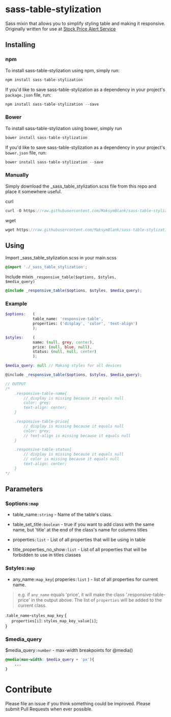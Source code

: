 # sass-table-stylization

Sass mixin that allows you to simplify styling table and making it responsive. Originally written for use at <a href="https://mystockreminder.com">Stock Price Alert Service</a>

## Installing
### npm
To install sass-table-stylization using npm, simply run:

```js
npm install sass-table-stylization
```

If you'd like to save sass-table-stylization as a dependency in your project's <code>package.json</code> file, run:

```js
npm install sass-table-stylization --save
```

### Bower
To install sass-table-stylization using bower, simply run 
```js
bower install sass-table-stylization
```
If you'd like to save sass-table-stylization as a dependency in your project's <code>bower.json</code> file, run:
```js
bower install sass-table-stylization --save
```

### Manually

Simply download the _sass_table_stylization.scss file from this repo and place it somewhere useful.

curl

```js
curl -O https://raw.githubusercontent.com/MaksymBlank/sass-table-stylization/master/_sass_table_stylization.scss
```

wget
```js
wget https://raw.githubusercontent.com/MaksymBlank/sass-table-stylization/master/_sass_table_stylization.scss
```

## Using

Import _sass_table_stylization.scss in your main.scss
```scss
@import './_sass_table_stylization';
```

Include mixin <code>_responsive_table($options, $styles, $media_query)</code>
```scss
@include _responsive_table($options, $styles, $media_query);
```

### Example
```scss
$options:   (
            table_name: 'responsive-table',
            properties: ('display', 'color', 'text-align')
            );

$styles:    (
            name: (null, grey, center),
            price: (null, blue, null),
            status: (null, null, center)
            );

$media_query: null // Making styles for all devices

@include _responsive_table($options, $styles, $media_query);

// OUTPUT
/*
    .responsive-table-name{
        // display is missing because it equals null
        color: grey;
        text-align: center;
    }

    .responsive-table-price{
        // display is missing because it equals null
        color: grey;
        // text-align is missing because it equals null
    }

    .responsive-table-status{
        // display is missing because it equals null
        // color is missing because it equals null
        text-align: center;
    }
*/
```

## Parameters

### $options<code>:map</code>
- table_name<code>:string</code> - Name of the table's class.

- table_set_title<code>:boolean</code> - true if you want to add class with the same name, but 'title' at the end of the class's name for columns titles

- properties<code>:list</code> - List of all properties that will be using in table

- title_properties_no_show<code>:list</code> - List of all properties that will be forbidden to use in titles classes

### $styles<code>:map</code>
- any_name<code>:map_key</code>( properies<code>:list</code> ) - list of all properties for current name.
> e.g. if <code>any_name</code> equals 'price', it will make the class '.responsive-table-price' in the output above. The list of <code>properties</code> will be added to the current class.


.<code>table_name</code>-<code>styles_map_key</code> {<br>
&nbsp;&nbsp;&nbsp;&nbsp;&nbsp;<code>properties[i]</code>: <code>styles_map_key_value[i]</code>;<br>
}

### $media_query
$media_query<code>:number</code> - max-width breakpoints for @media()

```scss
@media(max-width: $media_query + 'px'){
    ...
}
```

# Contribute
Please file an issue if you think something could be improved. Please submit Pull Requests when ever possible.

